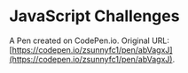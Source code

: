 # JavaScript Challenges

A Pen created on CodePen.io. Original URL: [https://codepen.io/zsunnyfc1/pen/abVagxJ](https://codepen.io/zsunnyfc1/pen/abVagxJ).


